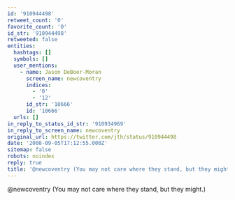 ```yaml
---
id: '910944498'
retweet_count: '0'
favorite_count: '0'
id_str: '910944498'
retweeted: false
entities:
  hashtags: []
  symbols: []
  user_mentions:
    - name: Jason DeBoer-Moran
      screen_name: newcoventry
      indices:
        - '0'
        - '12'
      id_str: '10666'
      id: '10666'
  urls: []
in_reply_to_status_id_str: '910934969'
in_reply_to_screen_name: newcoventry
original_url: https://twitter.com/jth/status/910944498
date: '2008-09-05T17:12:55.000Z'
sitemap: false
robots: noindex
reply: true
title: '@newcoventry (You may not care where they stand, but they might.)'
---
```


@newcoventry (You may not care where they stand, but they might.)